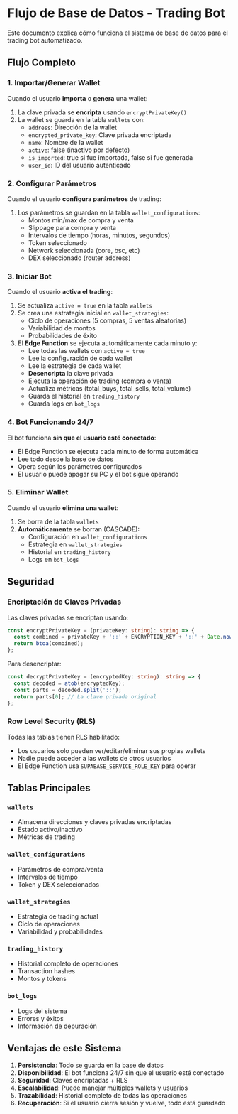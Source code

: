 # Flujo de Base de Datos - Trading Bot

Este documento explica cómo funciona el sistema de base de datos para el trading bot automatizado.

## Flujo Completo

### 1. Importar/Generar Wallet

Cuando el usuario **importa** o **genera** una wallet:

1. La clave privada se **encripta** usando `encryptPrivateKey()`
2. La wallet se guarda en la tabla `wallets` con:
   - `address`: Dirección de la wallet
   - `encrypted_private_key`: Clave privada encriptada
   - `name`: Nombre de la wallet
   - `active`: false (inactivo por defecto)
   - `is_imported`: true si fue importada, false si fue generada
   - `user_id`: ID del usuario autenticado

### 2. Configurar Parámetros

Cuando el usuario **configura parámetros** de trading:

1. Los parámetros se guardan en la tabla `wallet_configurations`:
   - Montos min/max de compra y venta
   - Slippage para compra y venta
   - Intervalos de tiempo (horas, minutos, segundos)
   - Token seleccionado
   - Network seleccionada (core, bsc, etc)
   - DEX seleccionado (router address)

### 3. Iniciar Bot

Cuando el usuario **activa el trading**:

1. Se actualiza `active = true` en la tabla `wallets`
2. Se crea una estrategia inicial en `wallet_strategies`:
   - Ciclo de operaciones (5 compras, 5 ventas aleatorias)
   - Variabilidad de montos
   - Probabilidades de éxito
3. El **Edge Function** se ejecuta automáticamente cada minuto y:
   - Lee todas las wallets con `active = true`
   - Lee la configuración de cada wallet
   - Lee la estrategia de cada wallet
   - **Desencripta** la clave privada
   - Ejecuta la operación de trading (compra o venta)
   - Actualiza métricas (total_buys, total_sells, total_volume)
   - Guarda el historial en `trading_history`
   - Guarda logs en `bot_logs`

### 4. Bot Funcionando 24/7

El bot funciona **sin que el usuario esté conectado**:

- El Edge Function se ejecuta cada minuto de forma automática
- Lee todo desde la base de datos
- Opera según los parámetros configurados
- El usuario puede apagar su PC y el bot sigue operando

### 5. Eliminar Wallet

Cuando el usuario **elimina una wallet**:

1. Se borra de la tabla `wallets`
2. **Automáticamente** se borran (CASCADE):
   - Configuración en `wallet_configurations`
   - Estrategia en `wallet_strategies`
   - Historial en `trading_history`
   - Logs en `bot_logs`

## Seguridad

### Encriptación de Claves Privadas

Las claves privadas se encriptan usando:

```typescript
const encryptPrivateKey = (privateKey: string): string => {
  const combined = privateKey + '::' + ENCRYPTION_KEY + '::' + Date.now();
  return btoa(combined);
};
```

Para desencriptar:

```typescript
const decryptPrivateKey = (encryptedKey: string): string => {
  const decoded = atob(encryptedKey);
  const parts = decoded.split('::');
  return parts[0]; // La clave privada original
};
```

### Row Level Security (RLS)

Todas las tablas tienen RLS habilitado:
- Los usuarios solo pueden ver/editar/eliminar sus propias wallets
- Nadie puede acceder a las wallets de otros usuarios
- El Edge Function usa `SUPABASE_SERVICE_ROLE_KEY` para operar

## Tablas Principales

### `wallets`
- Almacena direcciones y claves privadas encriptadas
- Estado activo/inactivo
- Métricas de trading

### `wallet_configurations`
- Parámetros de compra/venta
- Intervalos de tiempo
- Token y DEX seleccionados

### `wallet_strategies`
- Estrategia de trading actual
- Ciclo de operaciones
- Variabilidad y probabilidades

### `trading_history`
- Historial completo de operaciones
- Transaction hashes
- Montos y tokens

### `bot_logs`
- Logs del sistema
- Errores y éxitos
- Información de depuración

## Ventajas de este Sistema

1. **Persistencia**: Todo se guarda en la base de datos
2. **Disponibilidad**: El bot funciona 24/7 sin que el usuario esté conectado
3. **Seguridad**: Claves encriptadas + RLS
4. **Escalabilidad**: Puede manejar múltiples wallets y usuarios
5. **Trazabilidad**: Historial completo de todas las operaciones
6. **Recuperación**: Si el usuario cierra sesión y vuelve, todo está guardado
